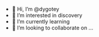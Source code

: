 - 👋 Hi, I’m @dygotey
- 👀 I’m interested in discovery
- 🌱 I’m currently learning 
- 💞️ I’m looking to collaborate on ...


<!---
dygotey/dygotey is a ✨ special ✨ repository because its `README.md` (this file) appears on your GitHub profile.
You can click the Preview link to take a look at your changes.
--->
